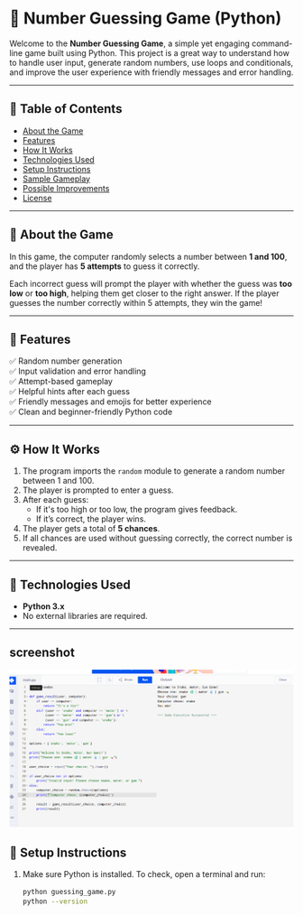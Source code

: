 # 🎯 Number Guessing Game (Python)

Welcome to the **Number Guessing Game**, a simple yet engaging command-line game built using Python. This project is a great way to understand how to handle user input, generate random numbers, use loops and conditionals, and improve the user experience with friendly messages and error handling.

---

## 📌 Table of Contents

- [About the Game](#about-the-game)
- [Features](#features)
- [How It Works](#how-it-works)
- [Technologies Used](#technologies-used)
- [Setup Instructions](#setup-instructions)
- [Sample Gameplay](#sample-gameplay)
- [Possible Improvements](#possible-improvements)
- [License](#license)

---

## 🧠 About the Game

In this game, the computer randomly selects a number between **1 and 100**, and the player has **5 attempts** to guess it correctly.

Each incorrect guess will prompt the player with whether the guess was **too low** or **too high**, helping them get closer to the right answer. If the player guesses the number correctly within 5 attempts, they win the game!

---

## 🌟 Features

✅ Random number generation  
✅ Input validation and error handling  
✅ Attempt-based gameplay  
✅ Helpful hints after each guess  
✅ Friendly messages and emojis for better experience  
✅ Clean and beginner-friendly Python code

---

## ⚙️ How It Works

1. The program imports the `random` module to generate a random number between 1 and 100.
2. The player is prompted to enter a guess.
3. After each guess:
   - If it's too high or too low, the program gives feedback.
   - If it’s correct, the player wins.
4. The player gets a total of **5 chances**.
5. If all chances are used without guessing correctly, the correct number is revealed.

---

## 🧰 Technologies Used

- **Python 3.x**
- No external libraries are required.

---
## screenshot
![project-screenshot](https://github.com/Roshan-470/mini-game-python/blob/main/Screenshot%202025-06-17%20003113.png?raw=true)

## 🚀 Setup Instructions

1. Make sure Python is installed. To check, open a terminal and run:
   ```bash
   python guessing_game.py
   python --version
